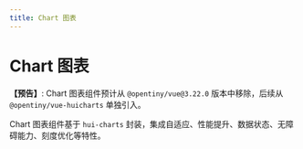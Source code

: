 ```yaml
---
title: Chart 图表
---
```


# Chart 图表

**【预告】**: Chart 图表组件预计从 `@opentiny/vue@3.22.0` 版本中移除，后续从 `@opentiny/vue-huicharts` 单独引入。

Chart 图表组件基于 `hui-charts` 封装，集成自适应、性能提升、数据状态、无障碍能力、刻度优化等特性。
